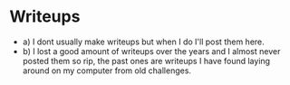 # Writeups
- a) I dont usually make writeups but when I do I'll post them here.
- b) I lost a good amount of writeups over the years and I almost never posted them so rip, the past ones are writeups I have found laying around on my computer from old challenges.
